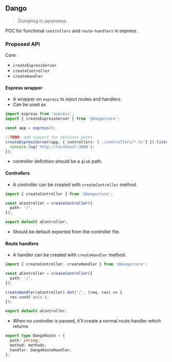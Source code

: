 ## Dango

> Dumpling in japaneese.

POC for functional `controllers` and `route-handlers` in express.
### Proposed API

Core:
- `createExpressServer`
- `createController`
- `createHandler`
#### Express wrapper

- A wrapper on `express` to inject routes and handlers.
- Can be used as 

```ts
import express from 'express';
import { createExpressServer } from '@dango/core';

const app = express();

//TODO: add support for absolute paths
createExpressServer(app, { controllers: ['./controllers/*.ts'] }).listen(3000, () => {
  console.log('http://localhost:3000');
});

```
- controller definition should be a `glob` path.

#### Controllers

- A controller can be created with `createController` method. 

```ts
import { createController } from '@dango/core';

const aController = createController({
  path: '/',
});

export default aController;
```
- Should be default exported from the controller file.

#### Route handlers

- A handler can be created with `createHandler` method.

```ts
import { createController, createHandler } from '@dango/core';

const aController = createController({
  path: '/',
});

createHandler(aController).Get('/', (req, res) => {
  res.send('yolo');
});

export default aController;
```
- When no controller is passed, it'll create a normal route handler which returns 

```ts
export type DangoRoute = {
  path: string;
  method: methods;
  handler: DangoRouteHandler;
};
```